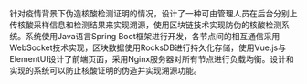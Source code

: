 针对疫情背景下伪造核酸检测证明的情况，设计了一种可由管理人员在后台分别上传核酸采样信息和检测结果来实现溯源，使用区块链技术实现防伪的核酸检测系统。系统使用Java语言Spring Boot框架进行开发，各节点间的相互通信采用WebSocket技术实现，区块数据使用RocksDB进行持久化存储，使用Vue.js与ElementUI设计了前端页面，采用Nginx服务器对所有节点进行负载均衡。设计和实现的系统可以防止核酸证明的伪造并实现溯源功能。

